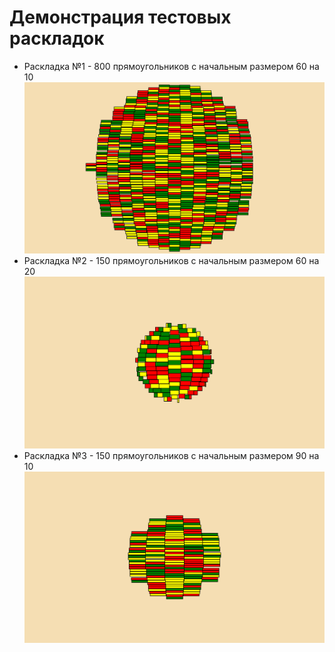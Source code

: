# Демонстрация тестовых раскладок


- Раскладка №1 - 800 прямоугольников с начальным размером 60 на 10
 ![alt 800 прямоугольников с начальным размером 60 на 10](cloud_1.bmp)
- Раскладка №2 - 150 прямоугольников с начальным размером 60 на 20
 ![alt 150 прямоугольников с начальным размером 60 на 20](cloud_2.bmp)
- Раскладка №3 - 150 прямоугольников с начальным размером 90 на 10
 ![alt 150 прямоугольников с начальным размером 90 на 10](cloud_3.bmp)
